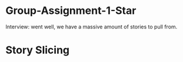 # Group-Assignment-1-Star
Interview: went well, we have a massive amount of stories to pull from.

# Story Slicing

